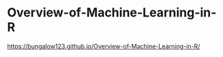 # Overview-of-Machine-Learning-in-R
https://bungalow123.github.io/Overview-of-Machine-Learning-in-R/
